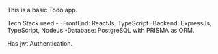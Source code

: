 This is a basic Todo app.

Tech Stack used:-
-FrontEnd: ReactJs, TypeScript
-Backend: ExpressJs, TypeScript, NodeJs
-Database: PostgreSQL with PRISMA as ORM.

Has jwt Authentication.
